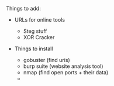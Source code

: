 Things to add:

- URLs for online tools
	- Steg stuff
	- XOR Cracker

- Things to install
	- gobuster (find uris)
	- burp suite (website analysis tool)
	- nmap (find open ports + their data)
	-  


